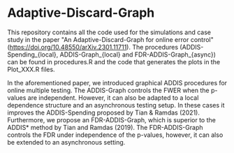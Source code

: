# Adaptive-Discard-Graph

This repository contains all the code used for the simulations and case study in the paper "An Adaptive-Discard-Graph for online error control" (https://doi.org/10.48550/arXiv.2301.11711). The procedures (ADDIS-Spending_{local}, ADDIS-Graph_{local} and FDR-ADDIS-Graph_{async}) can be found in procedures.R and the code that generates the plots in the Plot_XXX.R files.

In the aforementioned paper, we introduced graphical ADDIS procedures for online multiple testing. The ADDIS-Graph controls the FWER when the p-values are independent. However, it can also be adapted to a local dependence structure and an asynchronous testing setup. In these cases it improves the ADDIS-Spending proposed by Tian & Ramdas (2021). Furthermore, we propose an FDR-ADDIS-Graph, which is superior to the ADDIS* method by Tian and Ramdas (2019). The FDR-ADDIS-Graph controls the FDR under independence of the p-values, however, it can also be extended to an asynchronous setting.
